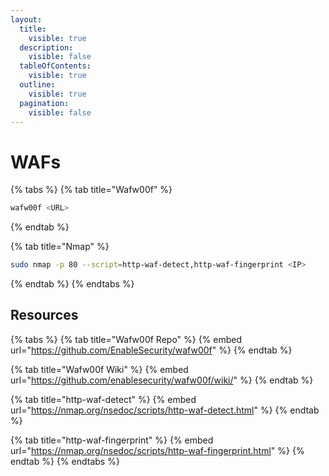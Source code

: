 ```yaml
---
layout:
  title:
    visible: true
  description:
    visible: false
  tableOfContents:
    visible: true
  outline:
    visible: true
  pagination:
    visible: false
---
```


# WAFs

{% tabs %}
{% tab title="Wafw00f" %}
```bash
wafw00f <URL>
```
{% endtab %}

{% tab title="Nmap" %}
```bash
sudo nmap -p 80 --script=http-waf-detect,http-waf-fingerprint <IP>
```
{% endtab %}
{% endtabs %}

## Resources

{% tabs %}
{% tab title="Wafw00f Repo" %}
{% embed url="https://github.com/EnableSecurity/wafw00f" %}
{% endtab %}

{% tab title="Wafw00f Wiki" %}
{% embed url="https://github.com/enablesecurity/wafw00f/wiki/" %}
{% endtab %}

{% tab title="http-waf-detect" %}
{% embed url="https://nmap.org/nsedoc/scripts/http-waf-detect.html" %}
{% endtab %}

{% tab title="http-waf-fingerprint" %}
{% embed url="https://nmap.org/nsedoc/scripts/http-waf-fingerprint.html" %}
{% endtab %}
{% endtabs %}
